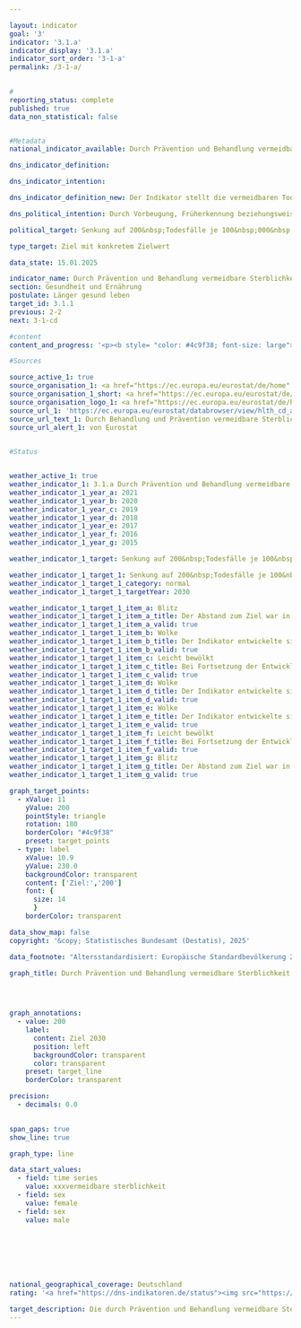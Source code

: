 ```yaml
---

layout: indicator        
goal: '3'        
indicator: '3.1.a'        
indicator_display: '3.1.a'        
indicator_sort_order: '3-1-a'        
permalink: /3-1-a/        
        

#
reporting_status: complete        
published: true        
data_non_statistical: false        


#Metadata        
national_indicator_available: Durch Prävention und Behandlung vermeidbare Sterblichkeit        

dns_indicator_definition:         

dns_indicator_intention:         

dns_indicator_definition_new: Der Indikator stellt die vermeidbaren Todesfälle der weiblichen und männlichen unter 75-jährigen Bevölkerung, bezogen auf 100&nbsp;000&nbsp;Einwohnerinnen und Einwohner der europäischen Standardbevölkerung 2013&nbsp;unter 75&nbsp;Jahren (unter Ausschluss der unter 1-Jährigen) dar. Der Indikator unterscheidet zwischen behandelbarer und prävenierbarer Sterblichkeit, deren Summe die vermeidbare Sterblichkeit ergibt.        

dns_political_intention: Durch Vorbeugung, Früherkennung beziehungsweise eine optimale Behandlung sind Todesfälle vermeidbar. Der Indikator ist damit ein Maß für die Qualität des Gesundheitssystems und das Gesundheitsverhalten der Bevölkerung mit Blick darauf, in welchem Umfang Sterbefälle auftreten, die bei angemessener Prävention <abbr title="beziehungsweise" tabindex="0">bzw.</abbr> Behandlung in einer bestimmten Altersgruppe grundsätzlich hätten verhindert werden können.        

political_target: Senkung auf 200&nbsp;Todesfälle je 100&nbsp;000&nbsp;Einwohnerinnen und Einwohner bis 2030        

type_target: Ziel mit konkretem Zielwert        

data_state: 15.01.2025        

indicator_name: Durch Prävention und Behandlung vermeidbare Sterblichkeit        
section: Gesundheit und Ernährung        
postulate: Länger gesund leben        
target_id: 3.1.1        
previous: 2-2        
next: 3-1-cd        

#content         
content_and_progress: '<p><b style= "color: #4c9f38; font-size: large">3.1.a Durch Prävention und Behandlung vermeidbare Sterblichkeit</b><br><br><b>Inhalt und Methodik</b><br><br>Der Indikator „Durch Prävention und Behandlung vermeidbare Sterblichkeit“ soll Rückschlüsse auf die Qualität des Gesundheitssystems, insbesondere auf die Effizienz von Präventionsprogrammen und frühzeitigen diagnostischen Maßnahmen ermöglichen.<br><br>Durch Behandlung vermeidbare Todesfälle sind solche, die durch rechtzeitige und wirksame medizinische Maßnahmen hätten vermieden werden können. Dies umfasst sowohl Sekundärprävention als auch therapeutische Behandlungen nach dem Auftreten von Krankheiten oder Verletzungen, die die Sterblichkeit (sogenannte Letalität) verringern.<br><br>Die durch Prävention vermeidbare Sterblichkeit betrifft vorwiegend Todesfälle, die durch wirksame Maßnahmen im Bereich der öffentlichen Gesundheit und der Primärprävention hätten vermieden werden können. Hierbei handelt es sich um Maßnahmen, die vor dem Auftreten von Krankheiten oder Verletzungen ergriffen werden, um die Zahl neuer Erkrankungsfälle (sogenannte Inzidenz) zu reduzieren.<br><br>Die Identifizierung und Minderung der zugrunde liegenden Risikofaktoren wie ungesunde Ernährung (siehe „Adipositasquoten“ Indikatoren <a href="https://dns-indikatoren.de/3-1-e/">3.1.e</a> und <a href="https://dns-indikatoren.de/3-1-f/">3.1.f</a>), Tabakkonsum (siehe „Raucherquoten“ Indikatoren <a href="https://dns-indikatoren.de/3-1-cd/">3.1.c</a> und <a href="https://dns-indikatoren.de/3-1-cd/">3.1.d</a>), Alkoholkonsum und Bewegungsmangel ist entscheidend, um die Zahl vermeidbarer Todesfälle zu reduzieren und die allgemeine Gesundheitslage der Bevölkerung zu verbessern.<br><br>Die genauen Todesursachen, die gemäß diesen Definitionen als vermeidbar gelten, wurden 2018&nbsp;von der Organisation für wirtschaftliche Zusammenarbeit und Entwicklung (<abbr title="Organisation for Economic Co-operation and Development (Organisation für wirtschaftliche Zusammenarbeit und Entwicklung)" tabindex="0">OECD</abbr>) sowie dem Statistisches Amt der Europäischen Union (<abbr title="European Statistical Office (Statistisches Amt der Europäischen Union)" tabindex="0">Eurostat</abbr>) in Zusammenarbeit mit einer Expertengruppe festgelegt und 2019&nbsp;überarbeitet. Dazu gehören eine Reihe von Infektionskrankheiten (darunter auch <abbr title="Coronavirus SARS-CoV-2" tabindex="0">COVID-19</abbr>), verschiedene Arten bösartiger Neubildungen, endokrine und Stoffwechselerkrankungen sowie bestimmte Erkrankungen des Nervensystems, des Kreislaufsystems, der Atemwege, des Verdauungssystems und des Urogenitalsystems sowie Erkrankungen im Zusammenhang mit Schwangerschaft, Geburt und der perinatalen Periode, eine Reihe von angeborenen Missbildungen, Nebenwirkungen medizinischer und chirurgischer Behandlungen, Verletzungen sowie alkohol- und drogenbedingte Störungen.<br><br>Einige Todesfälle, wie beispielsweise bei ischämischen Herzerkrankungen, sind sowohl durch Prävention als auch durch Behandlung vermeidbar. Zur Vermeidung von Doppelzählungen werden diese Todesfälle der Kategorie „durch Prävention vermeidbare Sterblichkeit“ zugeordnet, da eine erfolgreiche Prävention die Behandlung überflüssig machen würde.<br><br>Der Indikator berücksichtigt ausschließlich Todesfälle von Personen unter 75&nbsp;Jahren. Um die Vergleichbarkeit zu gewährleisten, bezieht sich der Indikator auf die europäische Standardbevölkerung dieser Altersklasse. Dies dient dazu, Verzerrungen der Ergebnisse durch unterschiedliche Altersstrukturen zwischen Ländern oder durch demographische Veränderungen im Zeitverlauf zu vermeiden. Die Datengrundlage für die Berechnung des Indikators ist die Todesursachenstatistik des Statistischen Bundesamtes, in der alle amtlichen Todesbescheinigungen systematisch erfasst und ausgewertet werden.<br><br><b>Entwicklung</b><br><br>Die vermeidbare Gesamtmortalität ist seit 2011&nbsp;tendenziell rückläufig. Zwischen 2011&nbsp;und 2019&nbsp;sank die durch Prävention und Behandlung vermeidbare Sterblichkeit von 258&nbsp;Todesfällen je 100&nbsp;000&nbsp;Einwohnerinnen und Einwohner auf 231&nbsp;im Jahr 2019&nbsp;(–10,4&nbsp;%). In den folgenden Jahren stieg der Indikator aufgrund der <abbr title="Coronavirus SARS-CoV-2" tabindex="0">COVID-19</abbr>-Pandemie an und erreichte 2021&nbsp;wieder den Wert von 2012. Dies spiegelt sich auch in der Verteilung der einzelnen Todesursachen wider. Auf europäischer Ebene waren <abbr title="Coronavirus SARS-CoV-2" tabindex="0">COVID-19</abbr>-Infektionen die häufigste Ursache für vermeidbare Todesfälle, gefolgt von ischämischen Herzkrankheiten und Lungenkrebs.<br><br>Bei der getrennten Betrachtung der durch Prävention und der durch Behandlung vermeidbaren Sterblichkeit zeigt sich, dass etwa zwei Drittel der vermeidbaren Todesfälle durch präventive Maßnahmen und ein Drittel durch medizinische Maßnahmen hätten vermieden werden können. Diese Verteilung ist jedoch zum Teil auch auf die zuvor beschriebene Zuordnung bestimmter Todesursachen zurückzuführen, die sowohl durch präventive Maßnahmen vermeidbar als auch behandelbar gewesen wären.<br><br>Die geschlechtsspezifische Analyse des Indikators zeigte einen deutlichen Unterschied zwischen Männern und Frauen. Bei Männern lag die vermeidbare Sterblichkeit bei 336&nbsp;Todesfällen je 100&nbsp;000&nbsp;Einwohner, während sie bei Frauen mit 174&nbsp;vermeidbaren Todesfällen je 100&nbsp;000&nbsp;Einwohnerinnen etwa halb so hoch war. Der Unterschied resultierte überwiegend aus den präventiv vermeidbaren Todesursachen, was darauf hindeutet, dass Männer weniger Vorsorge betreiben und von Präventionsprogrammen schlechter erreicht werden als Frauen. Bei den durch Behandlung vermeidbaren Todesfällen war der Unterschied weniger ausgeprägt.<br><br>Das politisch festgelegte Ziel, die durch Prävention und Behandlung vermeidbare Sterblichkeit bis 2030&nbsp;auf höchstens 200&nbsp;Todesfälle je 100&nbsp;000&nbsp;Einwohnerinnen und Einwohner zu senken, wäre bei Fortsetzung der Entwicklung vor der <abbr title="Coronavirus SARS-CoV-2" tabindex="0">COVID-19</abbr>-Pandemie erreichbar gewesen. Der pandemiebedingte Anstieg hat jedoch die generell positive Entwicklung des Indikators beeinträchtigt.<br><br>Im europäischen Vergleich lag Deutschland mit einer vermeidbaren Sterblichkeit von 253&nbsp;Todesfällen je 100&nbsp;000&nbsp;Einwohnerinnen und Einwohner im Jahr 2021&nbsp;im Mittelfeld und deutlich unter dem <abbr title="Europäische Union" tabindex="0">EU</abbr>-Durchschnitt von 294&nbsp;Todesfällen. Die niedrigsten Raten fanden sich in Spanien (195&nbsp;Todesfälle je 100&nbsp;000&nbsp;Einwohnerinnen und Einwohner) und Schweden (177&nbsp;Todesfälle je 100&nbsp;000&nbsp;Einwohnerinnen und Einwohner). In vielen osteuropäischen Ländern wie Bulgarien (685&nbsp;Todesfälle je 100&nbsp;000&nbsp;Einwohnerinnen und Einwohner) und Rumänien (695&nbsp;Todesfälle je 100&nbsp;000&nbsp;Einwohnerinnen und Einwohner) waren die Raten deutlich höher.</p>'                

#Sources        

source_active_1: true
source_organisation_1: <a href="https://ec.europa.eu/eurostat/de/home" target="_blank" onclick="return confirm_alert('von Eurostat', 'De')">Eurostat</a>
source_organisation_1_short: <a href="https://ec.europa.eu/eurostat/de/home" target="_blank" onclick="return confirm_alert('von Eurostat', 'De')">Eurostat</a>
source_organisation_logo_1: <a href="https://ec.europa.eu/eurostat/de/home" target="_blank" onclick="return confirm_alert('von Eurostat', 'De')"><img src="https://dns-indikatoren.de/public/OrgImgDe/eurostat.png" alt="Eurostat" title=" Klicken Sie hier um zur Homepage der Organisation Eurostat zu gelangen." style="height:60px; width:148px; border:transparent"/></a>
source_url_1: 'https://ec.europa.eu/eurostat/databrowser/view/hlth_cd_apr/default/table?lang=de&category=hlth.hlth_cdeath.hlth_cd_pbt'
source_url_text_1: Durch Behandlung und Prävention vermeidbare Sterblichkeit von Einwohnern - <abbr title="European Statistical Office (Statistisches Amt der Europäischen Union)" tabindex="0">Eurostat</abbr>-Tabelle [hlth_cd_apr]
source_url_alert_1: von Eurostat
        

#Status        


weather_active_1: true
weather_indicator_1: 3.1.a Durch Prävention und Behandlung vermeidbare Sterblichkeit
weather_indicator_1_year_a: 2021
weather_indicator_1_year_b: 2020
weather_indicator_1_year_c: 2019
weather_indicator_1_year_d: 2018
weather_indicator_1_year_e: 2017
weather_indicator_1_year_f: 2016
weather_indicator_1_year_g: 2015

weather_indicator_1_target: Senkung auf 200&nbsp;Todesfälle je 100&nbsp;000&nbsp;Einwohnerinnen und Einwohner bis 2030

weather_indicator_1_target_1: Senkung auf 200&nbsp;Todesfälle je 100&nbsp;000&nbsp;Einwohnerinnen und Einwohner bis 2030
weather_indicator_1_target_1_category: normal
weather_indicator_1_target_1_targetYear: 2030

weather_indicator_1_target_1_item_a: Blitz
weather_indicator_1_target_1_item_a_title: Der Abstand zum Ziel war in 2021 konstant hoch oder hat sich vergrößert. Der Indikator entwickelte sich also nicht in die gewünschte Richtung.
weather_indicator_1_target_1_item_a_valid: true
weather_indicator_1_target_1_item_b: Wolke
weather_indicator_1_target_1_item_b_title: Der Indikator entwickelte sich in 2020 zwar in die gewünschte Richtung auf das Ziel zu, bei Fortsetzung der Entwicklung wäre das Ziel im Zieljahr aber um mehr als 20 % der Differenz zwischen Zielwert und dem Wert aus 2020 verfehlt worden.
weather_indicator_1_target_1_item_b_valid: true
weather_indicator_1_target_1_item_c: Leicht bewölkt
weather_indicator_1_target_1_item_c_title: Bei Fortsetzung der Entwicklung von 2019 wäre das Ziel um mindestens 5&nbsp;%, aber maximal um 20&nbsp;% der Differenz zwischen Zielwert und dem Wert aus 2019 verfehlt worden.
weather_indicator_1_target_1_item_c_valid: true
weather_indicator_1_target_1_item_d: Wolke
weather_indicator_1_target_1_item_d_title: Der Indikator entwickelte sich in 2018 zwar in die gewünschte Richtung auf das Ziel zu, bei Fortsetzung der Entwicklung wäre das Ziel im Zieljahr aber um mehr als 20 % der Differenz zwischen Zielwert und dem Wert aus 2018 verfehlt worden.
weather_indicator_1_target_1_item_d_valid: true
weather_indicator_1_target_1_item_e: Wolke
weather_indicator_1_target_1_item_e_title: Der Indikator entwickelte sich in 2017 zwar in die gewünschte Richtung auf das Ziel zu, bei Fortsetzung der Entwicklung wäre das Ziel im Zieljahr aber um mehr als 20 % der Differenz zwischen Zielwert und dem Wert aus 2017 verfehlt worden.
weather_indicator_1_target_1_item_e_valid: true
weather_indicator_1_target_1_item_f: Leicht bewölkt
weather_indicator_1_target_1_item_f_title: Bei Fortsetzung der Entwicklung von 2016 wäre das Ziel um mindestens 5&nbsp;%, aber maximal um 20&nbsp;% der Differenz zwischen Zielwert und dem Wert aus 2016 verfehlt worden.
weather_indicator_1_target_1_item_f_valid: true
weather_indicator_1_target_1_item_g: Blitz
weather_indicator_1_target_1_item_g_title: Der Abstand zum Ziel war in 2015 konstant hoch oder hat sich vergrößert. Der Indikator entwickelte sich also nicht in die gewünschte Richtung.
weather_indicator_1_target_1_item_g_valid: true        

graph_target_points:
  - xValue: 11
    yValue: 200
    pointStyle: triangle
    rotation: 180
    borderColor: "#4c9f38"
    preset: target_points
  - type: label
    xValue: 10.9
    yValue: 230.0
    backgroundColor: transparent
    content: ['Ziel:','200']
    font: {
      size: 14
      }
    borderColor: transparent        

data_show_map: false        
copyright: '&copy; Statistisches Bundesamt (Destatis), 2025'        

data_footnote: "Altersstandardisiert: Europäische Standardbevölkerung 2013."        

graph_title: Durch Prävention und Behandlung vermeidbare Sterblichkeit        

        


graph_annotations:
  - value: 200
    label:
      content: Ziel 2030
      position: left
      backgroundColor: transparent
      color: transparent
    preset: target_line
    borderColor: transparent        

precision: 
  - decimals: 0.0
            

span_gaps: true        
show_line: true        

graph_type: line                

data_start_values: 
  - field: time series
    value: xxxvermeidbare sterblichkeit
  - field: sex
    value: female
  - field: sex
    value: male        

        

        

                        

national_geographical_coverage: Deutschland                
rating: '<a href="https://dns-indikatoren.de/status"><img src="https://sdg-indikatoren.de/public/Wettersymbole/Blitz.png" title="Der Abstand zum Ziel war in 2021 konstant hoch oder hat sich vergrößert. Der Indikator entwickelte sich also nicht in die gewünschte Richtung." alt="Wettersymbol Blitz"/></a>'        

target_description: Die durch Prävention und Behandlung vermeidbare Sterblichkeit soll bis 2030&nbsp;auf höchstens 200&nbsp;Todesfälle je 100&nbsp;000&nbsp;Einwohnerinnen und Einwohner gesenkt werden.<br><br>Ausgehend von der Zielformulierung wird der Indikator 3.1.a für das Jahr 2021&nbsp;mit "Gewitter" bewertet. In den letzten sechs Jahren stieg der Wert des Indikators und entwickelte sich nicht in die gewünschte Richtung.        
---
```


